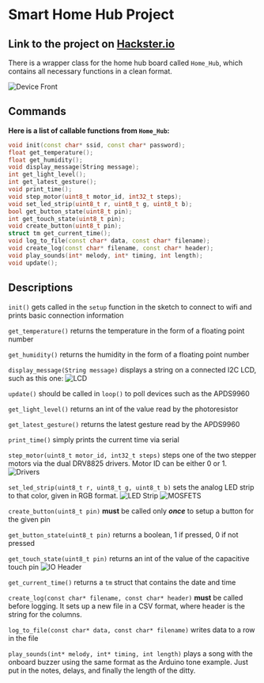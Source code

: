 # Smart Home Hub Project

## Link to the project on [Hackster.io](https://www.hackster.io/gatoninja236/esp32-smart-home-hub-6e8049)

There is a wrapper class for the home hub board called `Home_Hub`, which contains all necessary functions in a clean format.

![Device Front](images/front.JPG)

## Commands

**Here is a list of callable functions from `Home_Hub`:**

```cpp
void init(const char* ssid, const char* password);
float get_temperature();
float get_humidity();
void display_message(String message);
int get_light_level();
int get_latest_gesture();
void print_time();
void step_motor(uint8_t motor_id, int32_t steps);
void set_led_strip(uint8_t r, uint8_t g, uint8_t b);
bool get_button_state(uint8_t pin);
int get_touch_state(uint8_t pin);
void create_button(uint8_t pin);
struct tm get_current_time();
void log_to_file(const char* data, const char* filename);
void create_log(const char* filename, const char* header);
void play_sounds(int* melody, int* timing, int length);
void update();
```

## Descriptions

`init()` gets called in the `setup` function in the sketch to connect to wifi and prints basic connection information

`get_temperature()` returns the temperature in the form of a floating point number

`get_humidity()` returns the humidity in the form of a floating point number

`display_message(String message)` displays a string on a connected I2C LCD, such as this one: 
![LCD](images/lcd.JPG)

`update()` should be called in `loop()` to poll devices such as the APDS9960

`get_light_level()` returns an int of the value read by the photoresistor

`get_latest_gesture()` returns the latest gesture read by the APDS9960

`print_time()` simply prints the current time via serial

`step_motor(uint8_t motor_id, int32_t steps)` steps one of the two stepper motors via the dual DRV8825 drivers. Motor ID can be either 0 or 1.
![Drivers](images/stepper_drivers.JPG)

`set_led_strip(uint8_t r, uint8_t g, uint8_t b)` sets the analog LED strip to that color, given in RGB format.
![LED Strip](images/led_strip.JPG)
![MOSFETS](images/mosfets.JPG)

`create_button(uint8_t pin)` **must** be called only **_once_** to setup a button for the given pin

`get_button_state(uint8_t pin)` returns a boolean, 1 if pressed, 0 if not pressed

`get_touch_state(uint8_t pin)` returns an int of the value of the capacitive touch pin
![IO Header](images/io_top.JPG)

`get_current_time()` returns a `tm` struct that contains the date and time

`create_log(const char* filename, const char* header)` **must** be called before logging. It sets up a new file in a CSV format, where header is the string for the columns.

`log_to_file(const char* data, const char* filename)` writes data to a row in the file

`play_sounds(int* melody, int* timing, int length)` plays a song with the onboard buzzer using the same format as the Arduino tone example. Just put in the notes, delays, and finally the length of the ditty.

